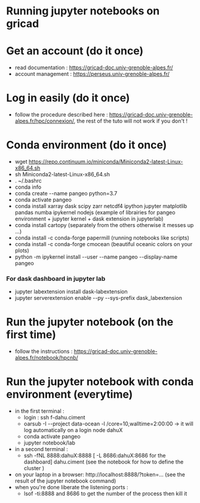 # Running jupyter notebooks on gricad

# Get an account (do it once)
 - read documentation : https://gricad-doc.univ-grenoble-alpes.fr/
 - account management : https://perseus.univ-grenoble-alpes.fr/

# Log in easily (do it once)
 - follow the procedure described here : https://gricad-doc.univ-grenoble-alpes.fr/hpc/connexion/, the rest of the tuto will not work if you don't !
 
# Conda environment (do it once)

 - wget https://repo.continuum.io/miniconda/Miniconda2-latest-Linux-x86_64.sh
 - sh Miniconda2-latest-Linux-x86_64.sh
 - . ~/.bashrc
 - conda info
 - conda create --name pangeo python=3.7
 - conda activate pangeo
 - conda install xarray dask scipy zarr netcdf4 ipython jupyter matplotlib pandas numba ipykernel nodejs (example of librairies for pangeo environment + jupyter kernel + dask extension in jupyterlab)
 - conda install cartopy (separately from the others otherwise it messes up ...)
 - conda install -c conda-forge papermill (running notebooks like scripts)
 - conda install -c conda-forge cmocean (beautiful oceanic colors on your plots)
 - python -m ipykernel install --user --name pangeo --display-name pangeo
### For dask dashboard in jupyter lab
 - jupyter labextension install dask-labextension
 - jupyter serverextension enable --py --sys-prefix dask_labextension
 
# Run the jupyter notebook (on the first time)
 - follow the instructions : https://gricad-doc.univ-grenoble-alpes.fr/notebook/hpcnb/
 
 # Run the jupyter notebook with conda environment (everytime)
 
  - in the first terminal :
     - login : ssh f-dahu.ciment
     - oarsub -I --project data-ocean -l /core=10,walltime=2:00:00 -> it will log automatically on a login node dahuX
     - conda activate pangeo
     - jupyter notebook/lab
  - in a second terminal :
     - ssh -fNL 8888:dahuX:8888  [ -L 8686:dahuX:8686 for the dashboard] dahu.ciment (see the notebook for how to define the cluster )
  - on your laptop in a browser: http://localhost:8888/?token=... (see the result of the jupyter notebook command)
  - when you're done liberate the listening ports :
     - lsof -ti:8888 and 8686 to get the number of the process then kill it
